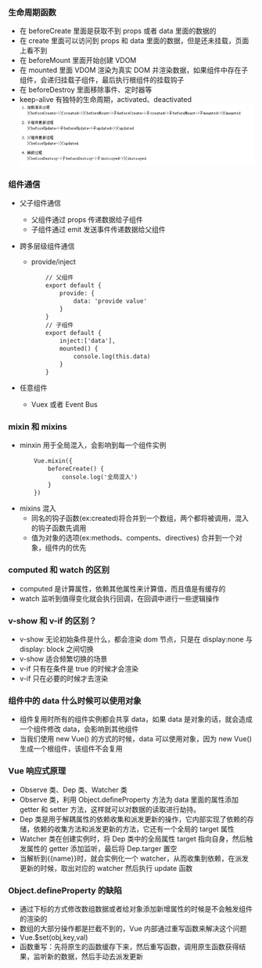 ### 生命周期函数

-   在 beforeCreate 里面是获取不到 props 或者 data 里面的数据的
-   在 create 里面可以访问到 props 和 data 里面的数据，但是还未挂载，页面上看不到
-   在 beforeMount 里面开始创建 VDOM
-   在 mounted 里面 VDOM 渲染为真实 DOM 并渲染数据，如果组件中存在子组件，会递归挂载子组件，最后执行根组件的挂载钩子
-   在 beforeDestroy 里面移除事件、定时器等
-   keep-alive 有独特的生命周期，activated、deactivated
    !['vue生命周期.jpg'](./img/vue_circle.jpg)

### 组件通信

-   父子组件通信
    -   父组件通过 props 传递数据给子组件
    -   子组件通过 emit 发送事件传递数据给父组件
-   跨多层级组件通信

    -   provide/inject

        ```
            // 父组件
            export default {
                provide: {
                    data: 'provide value'
                }
            }
            // 子组件
            export default {
                inject:['data'],
                mounted() {
                    console.log(this.data)
                }
            }

        ```

-   任意组件
    -   Vuex 或者 Event Bus

### mixin 和 mixins

-   minxin 用于全局混入，会影响到每一个组件实例
    ```
        Vue.mixin({
            beforeCreate() {
                console.log('全局混入')
            }
        })
    ```
-   mixins 混入
    -   同名的钩子函数(ex:created)将合并到一个数组，两个都将被调用，混入的钩子函数先调用
    -   值为对象的选项(ex:methods、compents、directives) 合并到一个对象，组件内的优先

### computed 和 watch 的区别

-   computed 是计算属性，依赖其他属性来计算值，而且值是有缓存的
-   watch 监听到值得变化就会执行回调，在回调中进行一些逻辑操作

### v-show 和 v-if 的区别？

-   v-show 无论初始条件是什么，都会渲染 dom 节点，只是在 display:none 与 display: block 之间切换
-   v-show 适合频繁切换的场景
-   v-if 只有在条件是 true 的时候才会渲染
-   v-if 只在必要的时候才去渲染

### 组件中的 data 什么时候可以使用对象

-   组件复用时所有的组件实例都会共享 data，如果 data 是对象的话，就会造成一个组件修改 data，会影响到其他组件
-   当我们使用 new Vue() 的方式的时候，data 可以使用对象，因为 new Vue() 生成一个根组件，该组件不会复用

### Vue 响应式原理

-   Observe 类、Dep 类、Watcher 类
-   Observe 类，利用 Object.defineProperty 方法为 data 里面的属性添加 getter 和 setter 方法，这样就可以对数据的读取进行劫持。
-   Dep 类是用于解耦属性的依赖收集和派发更新的操作，它内部实现了依赖的存储，依赖的收集方法和派发更新的方法，它还有一个全局的 target 属性
-   Watcher 类在创建实例时，将 Dep 类中的全局属性 target 指向自身，然后触发属性的 getter 添加监听，最后将 Dep.targer 置空
-   当解析到{{name}}时，就会实例化一个 watcher，从而收集到依赖，在派发更新的时候，取出对应的 watcher 然后执行 update 函数

### Object.defineProperty 的缺陷

-   通过下标的方式修改数组数据或者给对象添加新增属性的时候是不会触发组件的渲染的
-   数组的大部分操作都是拦截不到的，Vue 内部通过重写函数来解决这个问题
-   Vue.\$set(obj,key,val)
-   函数重写：先将原生的函数缓存下来，然后重写函数，调用原生函数获得结果，监听新的数据，然后手动去派发更新

